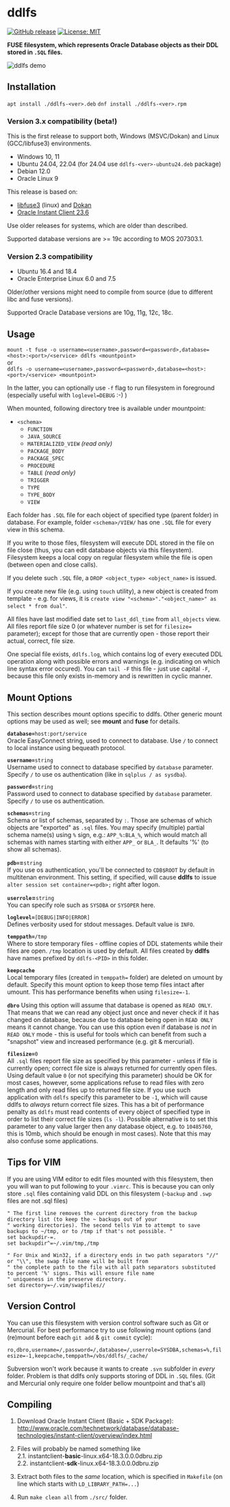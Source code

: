 # ddlfs
[![GitHub release](https://img.shields.io/github/release/usrecnik/ddlfs.svg)](https://github.com/usrecnik/ddlfs/releases)
[![License: MIT](https://img.shields.io/badge/license-MIT-blue.svg)](https://github.com/usrecnik/ddlfs/blob/master/LICENSE)

**FUSE filesystem, which represents Oracle Database objects as their DDL stored in `.SQL` files.**

![ddlfs demo](https://raw.githubusercontent.com/usrecnik/ddlfs/master/docs/ddlfs-demo.gif)

Installation
------------
`apt install ./ddlfs-<ver>.deb`
`dnf install ./ddlfs-<ver>.rpm`

### Version 3.x compatibility (beta!)

This is the first release to support both, Windows (MSVC/Dokan) and Linux (GCC/libfuse3) environments.

* Windows 10, 11
* Ubuntu 24.04, 22.04 (for 24.04 use `ddlfs-<ver>-ubuntu24.deb` package)
* Debian 12.0
* Oracle Linux 9

This release is based on:
* [libfuse3](https://github.com/libfuse/libfuse) (linux) and [Dokan](https://github.com/dokan-dev/dokany)
* [Oracle Instant Client 23.6](https://www.oracle.com/database/technologies/instant-client/downloads.html)

Use older releases for systems, which are older than described.

Supported database versions are >= 19c according to MOS 207303.1.

### Version 2.3 compatibility

* Ubuntu 16.4 and 18.4
* Oracle Enterprise Linux 6.0 and 7.5

Older/other versions might need to compile from source (due to different libc and fuse versions).

Supported Oracle Database versions are 10g, 11g, 12c, 18c.

Usage
-----
`mount -t fuse -o username=<username>,password=<password>,database=<host>:<port>/<service> ddlfs <mountpoint>`  
or  
`ddlfs -o username=<username>,password=<password>,database=<host>:<port>/<service> <mountpoint>`

In the latter, you can optionally use `-f` flag to run filesystem in foreground (especially useful with `loglevel=DEBUG` :-) )

When mounted, following directory tree is available under mountpoint:

* `<schema>`
  * `FUNCTION`
  * `JAVA_SOURCE`
  * `MATERIALIZED_VIEW` _(read only)_
  * `PACKAGE_BODY`
  * `PACKAGE_SPEC`
  * `PROCEDURE`
  * `TABLE` _(read only)_
  * `TRIGGER`
  * `TYPE`
  * `TYPE_BODY`
  * `VIEW`

Each folder has `.SQL` file for each object of specified type (parent folder) in database. For example, folder `<schema>/VIEW/`
has one `.SQL` file for every view in this schema.

If you write to those files, filesystem will execute DDL stored in the file on file close (thus, you can edit database objects
via this filesystem). Filesystem keeps a local copy on regular filesystem while the file is open (between open and close calls).

If you delete such `.SQL` file, a `DROP <object_type> <object_name>` is issued.

If you create new file (e.g. using `touch` utility), a new object is created from template - e.g. for views, it is
`create view "<schema>"."<object_name>" as select * from dual"`.

All files have last modified date set to `last_ddl_time` from `all_objects` view. All files report file size 0 (or whatever
number is set for `filesize=` parameter); except for those that are currently open - those report their actual, correct, file size.

One special file exists, `ddlfs.log`, which contains log of every executed DDL operation along with possible errors and
warnings (e.g. indicating on which line syntax error occured). You can `tail -F` this file - just use capital `-F`, because this file
only exists in-memory and is rewritten in cyclic manner.


Mount Options
-------------

This section describes mount options specific to
ddlfs. Other generic mount options may be used as well; see **mount** and **fuse** for details.


**`database=`**`host:port/service`  
Oracle EasyConnect string, used to connect to database. Use `/` to connect to local instance using bequeath protocol.

**`username=`**`string`  
Username used to connect to database specified by `database` parameter.
Specify `/` to use os authentication (like in `sqlplus / as sysdba`).

**`password=`**`string`  
Password used to connect to database specified by `database` parameter.
Specify `/` to use os authentication.

**`schemas=`**`string`  
Schema or list of schemas, separated by `:`. Those are schemas of which objects are "exported" as `.sql` files. You may specify (multiple) partial schema name(s) using `%`
sign, e.g.: `APP_%:BLA_%`, which would match all schemas with names starting with either `APP_` or `BLA_`. It defaults '%' (to show all schemas).

**`pdb=`=**`string`  
If you use os authentication, you'll be connected to `CDB$ROOT` by default in multitenan environment. This setting, if specified,
will cause **ddlfs** to issue `alter session set container=<pdb>;` right after logon.

**`userrole`=**`string`  
You can specify role such as `SYSDBA` or `SYSOPER` here.

**`loglevel=`**`[DEBUG|INFO|ERROR]`  
Defines verbosity used for stdout messages. Default value is `INFO`.

**`temppath=`**`/tmp`  
Where to store temporary files - offline copies of DDL statements while their files are open.
`/tmp` location is used by default. All files created by **ddlfs** have names prefixed by `ddlfs-<PID>` in this folder.

**`keepcache`**  
Local temporary files (created in `temppath=` folder) are deleted on umount by default. Specify this mount option to
keep those temp files intact after umount. This has performance benefits when using `filesize=-1`.

**`dbro`**
Using this option will assume that database is opened as `READ ONLY`. That means that we can read
any object just once and never check if it has changed on database, because due to database
being open in `READ ONLY` means it cannot change. You can use this option even if database
is *not* in `READ ONLY` mode - this is useful for tools which can benefit from such a "snapshot"
view and increased performance (e.g. git & mercurial).

**`filesize=`**`0`  
All `.sql` files report file size as specified by this parameter - unless if file is currently open; correct file size
is always returned for currently open files. Using default value `0` (or not specifying this parameter) should be OK for
most cases, however, some applications refuse to read files with zero length and only read files up to returned file size.
If you use such application with `ddlfs` specify this parameter to be `-1`, which will cause ddlfs to *always* return correct file sizes. This
has a bit of performance penalty as `ddlfs` must read contents of every object of specified type in order to list their correct file sizes (`ls -l`).
Possible alternative is to set this parameter to any value larger then any database object, e.g. to `10485760`, this is 10mb, which should be
enough in most cases). Note that this may also confuse some applications.

Tips for VIM
------------
If you are using VIM editor to edit files mounted with this filesystem, then you will wan to put following to your `.vimrc`.
This is because you can only store `.sql` files containing valid DDL on this filesystem (`~backup` and `.swp` files are not .sql files)

```
" The first line removes the current directory from the backup directory list (to keep the ~ backups out of your
" working directories). The second tells Vim to attempt to save backups to ~/tmp, or to /tmp if that's not possible. "
set backupdir-=.
set backupdir^=~/.vim/tmp,/tmp
```

```
" For Unix and Win32, if a directory ends in two path separators "//" or "\\", the swap file name will be built from
" the complete path to the file with all path separators substituted to percent '%' signs. This will ensure file name
" uniqueness in the preserve directory.
set directory=~/.vim/swapfiles//
```

Version Control
---------------
You can use this filesystem with version control software such as Git or Mercurial. For best
performance try to use following mount options (and (re)mount before each `git add` & `git commit` cycle):

`ro,dbro,username=/,password=/,database=/,userrole=SYSDBA,schemas=%,filesize=-1,keepcache,temppath=/vbs/ddlfs/_cache/`

Subversion won't work because it wants to create `.svn` subfolder in *every* folder. Problem is that ddlfs only
supports storing of DDL in `.SQL` files. (Git and Mercurial only require one folder bellow mountpoint and that's all)

Compiling
---------
1. Download Oracle Instant Client (Basic + SDK Package):  
http://www.oracle.com/technetwork/database/database-technologies/instant-client/overview/index.html

2. Files will probably be named something like  
2.1. instantclient-**basic**-linux.x64-18.3.0.0.0dbru.zip  
2.2. instantclient-**sdk**-linux.x64-18.3.0.0.0dbru.zip

3. Extract both files to the _same_ location, which is specified in `Makefile` (on line which starts with `LD_LIBRARY_PATH=...`)

4. Run `make clean all` from `./src/` folder.
